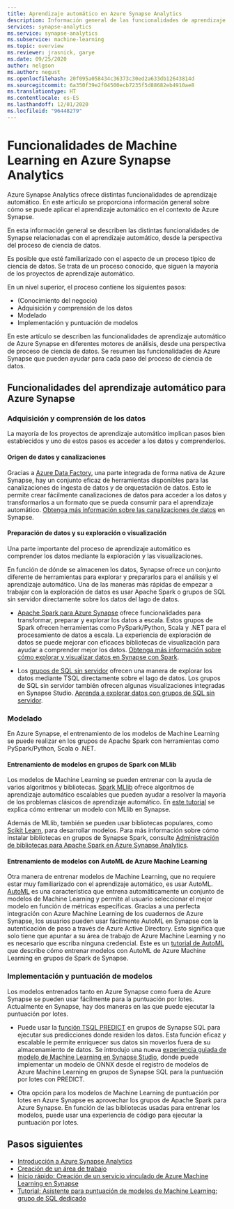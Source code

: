 ```yaml
---
title: Aprendizaje automático en Azure Synapse Analytics
description: Información general de las funcionalidades de aprendizaje automático en Azure Synapse Analytics.
services: synapse-analytics
ms.service: synapse-analytics
ms.subservice: machine-learning
ms.topic: overview
ms.reviewer: jrasnick, garye
ms.date: 09/25/2020
author: nelgson
ms.author: negust
ms.openlocfilehash: 20f095a058434c36373c30ed2a633db12643814d
ms.sourcegitcommit: 6a350f39e2f04500ecb7235f5d88682eb4910ae8
ms.translationtype: HT
ms.contentlocale: es-ES
ms.lasthandoff: 12/01/2020
ms.locfileid: "96448279"
---
```

# <a name="machine-learning-capabilities-in-azure-synapse-analytics"></a>Funcionalidades de Machine Learning en Azure Synapse Analytics

Azure Synapse Analytics ofrece distintas funcionalidades de aprendizaje automático. En este artículo se proporciona información general sobre cómo se puede aplicar el aprendizaje automático en el contexto de Azure Synapse.

En esta información general se describen las distintas funcionalidades de Synapse relacionadas con el aprendizaje automático, desde la perspectiva del proceso de ciencia de datos.

Es posible que esté familiarizado con el aspecto de un proceso típico de ciencia de datos. Se trata de un proceso conocido, que siguen la mayoría de los proyectos de aprendizaje automático.

En un nivel superior, el proceso contiene los siguientes pasos:
* (Conocimiento del negocio)
* Adquisición y comprensión de los datos
* Modelado
* Implementación y puntuación de modelos

En este artículo se describen las funcionalidades de aprendizaje automático de Azure Synapse en diferentes motores de análisis, desde una perspectiva de proceso de ciencia de datos. Se resumen las funcionalidades de Azure Synapse que pueden ayudar para cada paso del proceso de ciencia de datos.

## <a name="azure-synapse-machine-learning-capabilities"></a>Funcionalidades del aprendizaje automático para Azure Synapse

### <a name="data-acquisition-and-understanding"></a>Adquisición y comprensión de los datos

La mayoría de los proyectos de aprendizaje automático implican pasos bien establecidos y uno de estos pasos es acceder a los datos y comprenderlos.

#### <a name="data-source-and-pipelines"></a>Origen de datos y canalizaciones

Gracias a [Azure Data Factory](/azure/data-factory/introduction), una parte integrada de forma nativa de Azure Synapse, hay un conjunto eficaz de herramientas disponibles para las canalizaciones de ingesta de datos y de orquestación de datos. Esto le permite crear fácilmente canalizaciones de datos para acceder a los datos y transformarlos a un formato que se pueda consumir para el aprendizaje automático. [Obtenga más información sobre las canalizaciones de datos](/azure/data-factory/concepts-pipelines-activities?toc=/azure/synapse-analytics/toc.json&bc=/azure/synapse-analytics/breadcrumb/toc.json) en Synapse. 

#### <a name="data-preparation-and-explorationvisualization"></a>Preparación de datos y su exploración o visualización

Una parte importante del proceso de aprendizaje automático es comprender los datos mediante la exploración y las visualizaciones.

En función de dónde se almacenen los datos, Synapse ofrece un conjunto diferente de herramientas para explorar y prepararlos para el análisis y el aprendizaje automático. Una de las maneras más rápidas de empezar a trabajar con la exploración de datos es usar Apache Spark o grupos de SQL sin servidor directamente sobre los datos del lago de datos.

* [Apache Spark para Azure Synapse](../spark/apache-spark-overview.md) ofrece funcionalidades para transformar, preparar y explorar los datos a escala. Estos grupos de Spark ofrecen herramientas como PySpark/Python, Scala y .NET para el procesamiento de datos a escala. La experiencia de exploración de datos se puede mejorar con eficaces bibliotecas de visualización para ayudar a comprender mejor los datos. [Obtenga más información sobre cómo explorar y visualizar datos en Synapse con Spark](../get-started-analyze-spark.md).

* Los [grupos de SQL sin servidor](../sql/on-demand-workspace-overview.md) ofrecen una manera de explorar los datos mediante TSQL directamente sobre el lago de datos. Los grupos de SQL sin servidor también ofrecen algunas visualizaciones integradas en Synapse Studio. [Aprenda a explorar datos con grupos de SQL sin servidor](../get-started-analyze-sql-on-demand.md).

### <a name="modeling"></a>Modelado

En Azure Synapse, el entrenamiento de los modelos de Machine Learning se puede realizar en los grupos de Apache Spark con herramientas como PySpark/Python, Scala o .NET.

#### <a name="train-models-on-spark-pools-with-mllib"></a>Entrenamiento de modelos en grupos de Spark con MLlib

Los modelos de Machine Learning se pueden entrenar con la ayuda de varios algoritmos y bibliotecas. [Spark MLlib](http://spark.apache.org/docs/latest/ml-guide.html) ofrece algoritmos de aprendizaje automático escalables que pueden ayudar a resolver la mayoría de los problemas clásicos de aprendizaje automático. En [este tutorial](../spark/apache-spark-machine-learning-mllib-notebook.md) se explica cómo entrenar un modelo con MLlib en Synapse.

Además de MLlib, también se pueden usar bibliotecas populares, como [Scikit Learn](https://scikit-learn.org/stable/), para desarrollar modelos. Para más información sobre cómo instalar bibliotecas en grupos de Synapse Spark, consulte [Administración de bibliotecas para Apache Spark en Azure Synapse Analytics](../spark/apache-spark-azure-portal-add-libraries.md).

#### <a name="train-models-with-azure-machine-learning-automl"></a>Entrenamiento de modelos con AutoML de Azure Machine Learning

Otra manera de entrenar modelos de Machine Learning, que no requiere estar muy familiarizado con el aprendizaje automático, es usar AutoML. [AutoML](/azure/machine-learning/concept-automated-ml) es una característica que entrena automáticamente un conjunto de modelos de Machine Learning y permite al usuario seleccionar el mejor modelo en función de métricas específicas. Gracias a una perfecta integración con Azure Machine Learning de los cuadernos de Azure Synapse, los usuarios pueden usar fácilmente AutoML en Synapse con la autenticación de paso a través de Azure Active Directory.  Esto significa que solo tiene que apuntar a su área de trabajo de Azure Machine Learning y no es necesario que escriba ninguna credencial. Este es un [tutorial de AutoML](../spark/apache-spark-azure-machine-learning-tutorial.md) que describe cómo entrenar modelos con AutoML de Azure Machine Learning en grupos de Spark de Synapse.

### <a name="model-deployment-and-scoring"></a>Implementación y puntuación de modelos

Los modelos entrenados tanto en Azure Synapse como fuera de Azure Synapse se pueden usar fácilmente para la puntuación por lotes. Actualmente en Synapse, hay dos maneras en las que puede ejecutar la puntuación por lotes.

* Puede usar la [función TSQL PREDICT](../sql-data-warehouse/sql-data-warehouse-predict.md) en grupos de Synapse SQL para ejecutar sus predicciones donde residen los datos. Esta función eficaz y escalable le permite enriquecer sus datos sin moverlos fuera de su almacenamiento de datos. Se introdujo una nueva [experiencia guiada de modelo de Machine Learning en Synapse Studio](https://aka.ms/synapse-ml-ui), donde puede implementar un modelo de ONNX desde el registro de modelos de Azure Machine Learning en grupos de Synapse SQL para la puntuación por lotes con PREDICT.

* Otra opción para los modelos de Machine Learning de puntuación por lotes en Azure Synapse es aprovechar los grupos de Apache Spark para Azure Synapse. En función de las bibliotecas usadas para entrenar los modelos, puede usar una experiencia de código para ejecutar la puntuación por lotes.

## <a name="next-steps"></a>Pasos siguientes

* [Introducción a Azure Synapse Analytics](../get-started.md)
* [Creación de un área de trabajo](../get-started-create-workspace.md)
* [Inicio rápido: Creación de un servicio vinculado de Azure Machine Learning en Synapse](quickstart-integrate-azure-machine-learning.md)
* [Tutorial: Asistente para puntuación de modelos de Machine Learning: grupo de SQL dedicado](tutorial-sql-pool-model-scoring-wizard.md)

